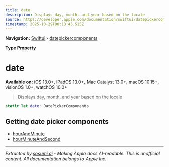 ```yaml
---
title: date
description: Displays day, month, and year based on the locale
source: https://developer.apple.com/documentation/swiftui/datepickercomponents/date
timestamp: 2025-10-29T00:13:45.515Z
---
```


**Navigation:** [Swiftui](/documentation/swiftui) › [datepickercomponents](/documentation/swiftui/datepickercomponents)

**Type Property**

# date

**Available on:** iOS 13.0+, iPadOS 13.0+, Mac Catalyst 13.0+, macOS 10.15+, visionOS 1.0+, watchOS 10.0+

> Displays day, month, and year based on the locale

```swift
static let date: DatePickerComponents
```

## Getting date picker components

- [hourAndMinute](/documentation/swiftui/datepickercomponents/hourandminute)
- [hourMinuteAndSecond](/documentation/swiftui/datepickercomponents/hourminuteandsecond)

---

*Extracted by [sosumi.ai](https://sosumi.ai) - Making Apple docs AI-readable.*
*This is unofficial content. All documentation belongs to Apple Inc.*
